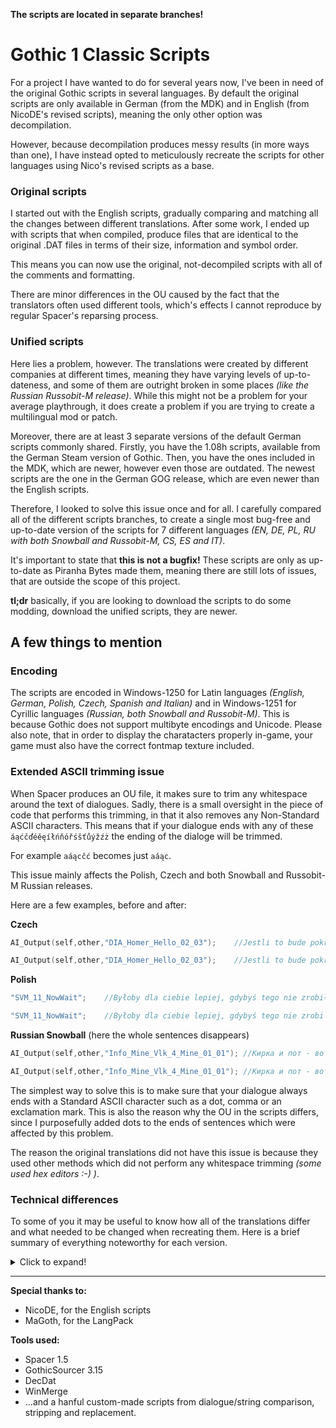 **The scripts are located in separate branches!**

# Gothic 1 Classic Scripts
For a project I have wanted to do for several years now, I've been in need of the original Gothic scripts in several languages. By default the original scripts are only available in German (from the MDK) and in English (from NicoDE's revised scripts), meaning the only other option was decompilation. 

However, because decompilation produces messy results (in more ways than one), I have instead opted to meticulously recreate the scripts for other languages using Nico's revised scripts as a base.

### Original scripts
I started out with the English scripts, gradually comparing and matching all the changes between different translations.  After some work, I ended up with scripts that when compiled, produce files that are identical to the original .DAT files in terms of their size, information and symbol order.

This means you can now use the original, not-decompiled scripts with all of the comments and formatting. 

There are minor differences in the OU caused by the fact that the translators often used different tools, which's effects I cannot reproduce by regular Spacer's reparsing process.

### Unified scripts
Here lies a problem, however. The translations were created by different companies at different times, meaning they have varying levels of up-to-dateness, and some of them are outright broken in some places *(like the Russian Russobit-M release)*. While this might not be a problem for your average playthrough, it does create a problem if you are trying to create a multilingual mod or patch.

Moreover, there are at least 3 separate versions of the default German scripts commonly shared.
Firstly, you have the 1.08h scripts, available from the German Steam version of Gothic. Then, you have the ones included in the MDK, which are newer, however even those are outdated. The newest scripts are the one in the German GOG release, which are even newer than the English scripts.

Therefore, I looked to solve this issue once and for all. I carefully compared all of the different scripts branches, to create a single most bug-free and up-to-date version of the scripts for 7 different languages *(EN, DE, PL, RU with both Snowball and Russobit-M, CS, ES and IT)*.

It's important to state that **this is not a bugfix!** These scripts are only as up-to-date as Piranha Bytes made them, meaning there are still lots of issues, that are outside the scope of this project.

**tl;dr**
basically, if you are looking to download the scripts to do some modding, download the unified scripts, they are newer.

## A few things to mention

### Encoding
The scripts are encoded in Windows-1250 for Latin languages *(English, German, Polish, Czech, Spanish and Italian)* and in Windows-1251 for Cyrillic languages *(Russian, both Snowball and Russobit-M)*. This is because Gothic does not support multibyte encodings and Unicode. Please also note, that in order to display the charatacters properly in-game, your game must also have the correct fontmap texture included.

### Extended ASCII trimming issue
When Spacer produces an OU file, it makes sure to trim any whitespace around the text of dialogues. Sadly, there is a small oversight in the piece of code that performs this trimming, in that it also removes any Non-Standard ASCII characters. This means that if your dialogue ends with any of these `áąćčďéěęíłńňóřśšťůýžźż` the ending of the dialoge will be trimmed.

For example `aáącčć` becomes just `aáąc`.

This issue mainly affects the Polish, Czech and both Snowball and Russobit-M Russian releases.

Here are a few examples, before and after:

**Czech**
```d
AI_Output(self,other,"DIA_Homer_Hello_02_03");    //Jestli to bude pokračovat, celá hráz bude co nevidět podhrabaná
```
```d
AI_Output(self,other,"DIA_Homer_Hello_02_03");    //Jestli to bude pokračovat, celá hráz bude co nevidět podhraban
```
**Polish**
```d
"SVM_11_NowWait";    //Byłoby dla ciebie lepiej, gdybyś tego nie zrobił
```
```d
"SVM_11_NowWait";    //Byłoby dla ciebie lepiej, gdybyś tego nie zrobi
```
**Russian Snowball** (here the whole sentences disappears)
```d
AI_Output(self,other,"Info_Mine_Vlk_4_Mine_01_01");	//Кирка и пот - вот и все, что здесь есть. Ты пришел и скоро уйдешь…
```
```d
AI_Output(self,other,"Info_Mine_Vlk_4_Mine_01_01");	//Кирка и пот - вот и все, что здесь есть.
```

The simplest way to solve this is to make sure that your dialogue always ends with a Standard ASCII character such as a dot, comma or an exclamation mark. This is also the reason why the OU in the scripts differs, since I purposefully added dots to the ends of sentences which were affected by this problem.

The reason the original translations did not have this issue is because they used other methods which did not perform any whitespace trimming *(some used hex editors :-) )*.

### Technical differences
To some of you it may be useful to know how all of the translations differ and what needed to be changed when recreating them. Here is a brief summary of everything noteworthy for each version.

<details>
  <summary>Click to expand!</summary>

#### German
The newest German scripts have a few differences from the ones in the MDK. Mainly, the In Extremo concert has been disabled and some incorrectly set `self` and `other` keywords have been fixed. 

Sadly, this newest release also introduces an issue with some dialogues missing audio, due to an attempted fix of mistyped dialogue names. In the original release, the ambient info dialogues for SFB 5 and Mine_Vlk 2, 3 and 4 have an incorrect SVM number specifeid in their dialogue names.

The newest German release "fixed" this by renaming the dialogues to what they should be (e.g. `Info_Mine_Vlk_4_Mine_01_01` -> `Info_Mine_Vlk_4_Mine_04_01`). However, they did so without renaming the audio files or even reparsing the Output Units, meaning that these dialogues are now broken in-game. 

In the Unified scripts I changed these back to the incorrect name, so that way you get to keep the audio.

**Full changelog of what PB changed in said release:**
- Removed unused constant defines [system\MENU\menu_defines.d]
- Changed Bathbabe's name definition to use the newly added constant in text.d [content\AI\Test_Skripts\Testmodelle_Markus.d]
- Added a condition for Orc scouts, warriors and shamans [content\Story\B\B_AssignAmbientInfos.d]
- Changed incorrect SVM numbers in the names of dialogues [content\Story\B\B_AssignAmbientInfos_Mine_Vlk_2.d] [content\Story\B\B_AssignAmbientInfos_Mine_Vlk_3.d] [content\Story\B\B_AssignAmbientInfos_Mine_Vlk_4.d] [content\Story\B\B_AssignAmbientInfos_Sfb_5.d]
- Changed incorrectly used `self` and `other` keywords due to which the hero was opening his mouth while the NPC was talking, and vice versa. [content\Story\B\B_AssignAmbientInfos_Nov_5.d] [content\Story\B\B_AssignAmbientInfos_Tpl_8.d]
- Added ambient infos for Orcs (SVM 17) [content\Story\B\B_AssignAmbientInfos_Orc_17.d]
- Changed functions in B_InExtremo.d to use the newly added `INEXTREMOONSTAGE` variable [content\Story\B\B_InExtremo.d]
- Changed introducechapter in B_Kapitelwechsel to use the newly added constants in text.d [content\Story\CHAPTERS\B_Kapitelwechsel.d]
- Removed In Extremo by preventing them to spawn in the Chapter 2 [content\Story\CHAPTERS\B_Kapitelwechsel.d]
- Changed a log entry back to German which was translated to English in the MDK scripts [content\Story\CHAPTERS\B_Kapitelwechsel.d]
- Added missing dialogue text [content\Story\MISSIONS\DIA_ORC_Shaman.d] [content\Story\MISSIONS\DIA_Vlk_564_Jesse.d]
- Changed at which specific dialogue is the hero given the teleportation spell in the Orc Graveyard (`Info_BaalLukor_RUNES` - > `Info_BaalLukor_DOOR`) and added a condition in case hero already has it [MISSIONS\DIA_GUR_1211_BaalLukor.d]
- Removed the function call to start the In Extermo concert and disabled the dialogue itself [content\Story\MISSIONS\DIA_IE_397_Announcer.d]
- Added dialogues for the In Extremo publikum [content\Story\MISSIONS\DIA_IE_Publikum.d]
- Changed the waypoint at which Kharim begins to sharpen his sword (`OCR_OUTSIDE_HUT_31` -> `OCR_ARENABATTLE_OUTSIDE`) [content\Story\NPC\SLD_729_Kharim.d]
- Added the `inextremoonstage` variable [content\Story\Story_Globals.d]
- Added the `STR_BADENIXE` and `KapWeschsel` constants [content\Story\Text.d]

#### Czech and Polish

The Czech and Polish translation seem to be the same branch, which is not suprising considering they were made by the same company at around the same time. However, the Polish translation has a few additional changes over the Czech translation. 

Here is everything that I had to change during reconstruction using the English scripts as base:
- Removed the condition for Orc scouts, warriors and shamans [content\Story\B\B_AssignAmbientInfos.d]
- Removed ambient infos for Orcs (SVM 17) [content\Story\B\B_AssignAmbientInfos_Orc_17.d]
- Changed back the `self` and `other` keywords to be incorrect [content\Story\B\B_AssignAmbientInfos_Tpl_8.d]
- Commented out the condition to start the In Extremo concert completely [content\Story\Chapters\B_Kapitelwechsel.d]
- Removed dialogues for the In Extremo publikum [content\Story\MISSIONS\DIA_IE_Publikum.d]
- Changed the dialogue that starts In Extremo to be inaccessible [content\Story\MISSIONS\DIA_VLK_580_Grim.d]
- Changed the text in Use_XP_Map. Probably intended for font testing [content\Story\NPC\PC_Hero.d]

The Polish version version has some additional changes which are not present in the Czech version:
- Changed the order at strings in G_CanNotUse are concatenated to better fit the Polish language [content\_intern\G_Functions\G_CanNotUse.d] [content\AI\AI_Intern\B_Functions.d]
- Added a new horizontal line in the 6th circle book, meaning that there is now a line right bellow the title (like in all the other magic circle books). This was probably a mistake made by PB that CD Projekt corrected [content\Items\Written.d]
- Changed the order of the "Ore/Items given" constants to be more consistent [content\Story\NPC\Text.d]

#### Russian Snowball/1-C

Snowball appears to have been made using the same branch as the Czech and Polish releases. This is not surprising considering that CD Projekt (the publishers of CZ and PL versions) is mentioned in the credits, meaning there probably was some cooperation behind the scenes.

Other than that, the only real change is that `G_CanNotCast` and `G_CanNotUse` have been adjusted to better fit the Russian language.

#### Russian Russobit-M

The Russobit release seems to have been made without the access to the original scripts by manually editing the compiled OU.bin and OU.dat files. This can be deduced by the symbol order (which is identical to the German 1.08h Steam release) and the fact that the ou.bin file still says `date 25.4.2001 13:6:38 user pankratz`. As a result, waypoint and routine names were sometimes translated causing further issues. The Russobit translation also seems to be based on an older version of the German scripts than the Snowball version, which is the reason why it contains In Extremo.

#### Spanish and Italian

The Spanish and Italian translations seems to share some things in common with both the newest German and English versions. For one they already contains the `KapWechsel` constants and the broken dialogues from the German release. However, they are not completely identical as they don't have the In Extremo changes and also miss some other text constants.

</details>

---
**Special thanks to:**
- NicoDE, for the English scripts
- MaGoth, for the LangPack

**Tools used:**
- Spacer 1.5
- GothicSourcer 3.15
- DecDat
- WinMerge
- ...and a hanful custom-made scripts from dialogue/string comparison, stripping and replacement.